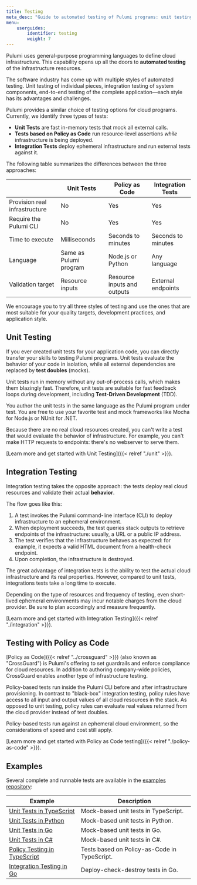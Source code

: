```yaml
---
title: Testing
meta_desc: "Guide to automated testing of Pulumi programs: unit testing, integration testing, Policy as Code."
menu:
    userguides:
        identifier: testing
        weight: 7
---
```


Pulumi uses general-purpose programming languages to define cloud infrastructure. This capability opens up all the doors to **automated testing** of the infrastructure resources.

The software industry has come up with multiple styles of automated testing. Unit testing of individual pieces, integration testing of system components, end-to-end testing of the complete application&mdash;each style has its advantages and challenges.

Pulumi provides a similar choice of testing options for cloud programs. Currently, we identify three types of tests:

- **Unit Tests** are fast in-memory tests that mock all external calls.
- **Tests based on Policy as Code** run resource-level assertions *while* infrastructure is being deployed.
- **Integration Tests** deploy ephemeral infrastructure and run external tests against it.

The following table summarizes the differences between the three approaches:

|                                | Unit Tests  | Policy as Code  | Integration Tests  |
|--------------------------------|-----|------|------|
| Provision real infrastructure  | No  | Yes  | Yes  |
| Require the Pulumi CLI         | No  | Yes  | Yes  |
| Time to execute                | Milliseconds  | Seconds to minutes  | Seconds to minutes  |
| Language                       | Same as Pulumi program  | Node.js or Python  | Any language  |
| Validation target              | Resource inputs  | Resource inputs and outputs | External endpoints |

We encourage you to try all three styles of testing and use the ones that are most suitable for your quality targets, development practices, and application style.

## Unit Testing

If you ever created unit tests for your application code, you can directly transfer your skills to testing Pulumi programs. Unit tests evaluate the behavior of your code in isolation, while all external dependencies are replaced by **test doubles** (mocks).

Unit tests run in memory without any out-of-process calls, which makes them blazingly fast. Therefore, unit tests are suitable for fast feedback loops during development, including **Test-Driven Development** (TDD).

You author the unit tests in the same language as the Pulumi program under test. You are free to use your favorite test and mock frameworks like Mocha for Node.js or NUnit for .NET.

Because there are no real cloud resources created, you can't write a test that would evaluate the behavior of infrastructure. For example, you can't make HTTP requests to endpoints: there's no webserver to serve them.

[Learn more and get started with Unit Testing]({{< relref "./unit" >}}).

## Integration Testing

Integration testing takes the opposite approach: the tests deploy real cloud resources and validate their actual **behavior**.

The flow goes like this:

1. A test invokes the Pulumi command-line interface (CLI) to deploy infrastructure to an ephemeral environment.
2. When deployment succeeds, the test queries stack outputs to retrieve endpoints of the infrastructure: usually, a URL or a public IP address.
3. The test verifies that the infrastructure behaves as expected: for example, it expects a valid HTML document from a health-check endpoint.
4. Upon completion, the infrastructure is destroyed.

The great advantage of integration tests is the ability to test the actual cloud infrastructure and its real properties. However, compared to unit tests, integrations tests take a long time to execute.

Depending on the type of resources and frequency of testing, even short-lived ephemeral environments may incur notable charges from the cloud provider. Be sure to plan accordingly and measure frequently.

[Learn more and get started with Integration Testing]({{< relref "./integration" >}}).

## Testing with Policy as Code

[Policy as Code]({{< relref "../crossguard" >}}) (also known as "CrossGuard") is Pulumi's offering to set guardrails and enforce compliance for cloud resources. In addition to authoring company-wide policies, CrossGuard enables another type of infrastructure testing.

Policy-based tests run inside the Pulumi CLI before and after infrastructure provisioning. In contrast to "black-box" integration testing, policy rules have access to all input and output values of all cloud resources in the stack. As opposed to unit testing, policy rules can evaluate real values returned from the cloud provider instead of test doubles.

Policy-based tests run against an ephemeral cloud environment, so the considerations of speed and cost still apply.

[Learn more and get started with Policy as Code testing]({{< relref "./policy-as-code" >}}).

## Examples

Several complete and runnable tests are available in the [examples repository](https://github.com/pulumi/examples#testing):

Example		| Description |
----- 		| --------- |
[Unit Tests in TypeScript](https://github.com/pulumi/examples/testing-unit-ts)      | Mock-based unit tests in TypeScript.
[Unit Tests in Python](https://github.com/pulumi/examples/testing-unit-python)  | Mock-based unit tests in Python.
[Unit Tests in Go](https://github.com/pulumi/examples/testing-unit-go)      | Mock-based unit tests in Go.
[Unit Tests in C#](https://github.com/pulumi/examples/testing-unit-cs)      | Mock-based unit tests in C#.
[Policy Testing in TypeScript](https://github.com/pulumi/examples/testing-pac-ts)       | Tests based on Policy-as-Code in TypeScript.
[Integration Testing in Go](https://github.com/pulumi/examples/testing-integration)  | Deploy-check-destroy tests in Go.
